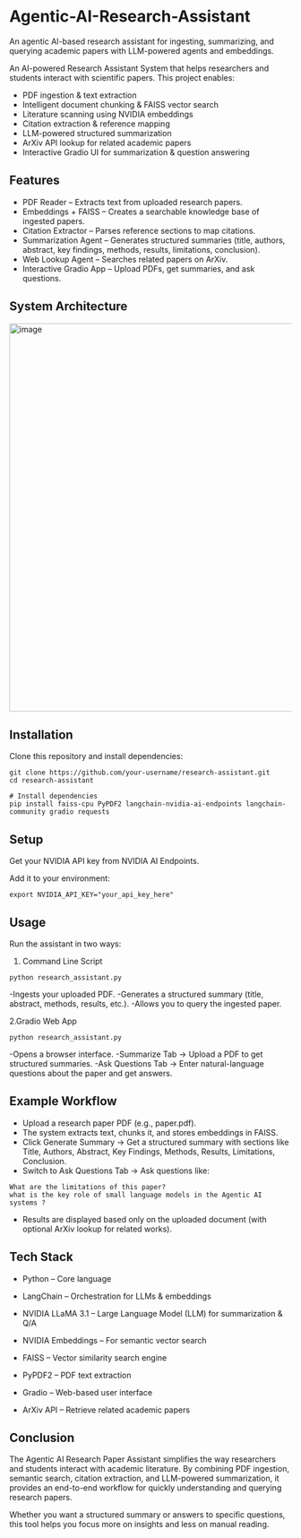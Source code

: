 # Agentic-AI-Research-Assistant
An agentic AI-based research assistant for ingesting, summarizing, and querying academic papers with LLM-powered agents and embeddings.


An AI-powered Research Assistant System that helps researchers and students interact with scientific papers.
This project enables:

- PDF ingestion & text extraction
- Intelligent document chunking & FAISS vector search
- Literature scanning using NVIDIA embeddings
- Citation extraction & reference mapping
- LLM-powered structured summarization
- ArXiv API lookup for related academic papers
- Interactive Gradio UI for summarization & question answering


## **Features**

- PDF Reader – Extracts text from uploaded research papers.
- Embeddings + FAISS – Creates a searchable knowledge base of ingested papers.
- Citation Extractor – Parses reference sections to map citations.
- Summarization Agent – Generates structured summaries (title, authors, abstract, key findings, methods, results, limitations, conclusion).
- Web Lookup Agent – Searches related papers on ArXiv.
- Interactive Gradio App – Upload PDFs, get summaries, and ask questions.

## **System Architecture**

<img width="1280" height="693" alt="image" src="https://github.com/user-attachments/assets/422c5a2b-0021-4950-945e-fb49ad69376d" />


## **Installation**

Clone this repository and install dependencies:

```
git clone https://github.com/your-username/research-assistant.git
cd research-assistant

# Install dependencies
pip install faiss-cpu PyPDF2 langchain-nvidia-ai-endpoints langchain-community gradio requests 
```

## **Setup**

Get your NVIDIA API key from NVIDIA AI Endpoints.

Add it to your environment:
```
export NVIDIA_API_KEY="your_api_key_here"
```

## **Usage**

Run the assistant in two ways:

1. Command Line Script

```
python research_assistant.py
```

-Ingests your uploaded PDF.
-Generates a structured summary (title, abstract, methods, results, etc.).
-Allows you to query the ingested paper.

2️.Gradio Web App
```
python research_assistant.py
```

-Opens a browser interface.
-Summarize Tab → Upload a PDF to get structured summaries.
-Ask Questions Tab → Enter natural-language questions about the paper and get answers.


## **Example Workflow**

- Upload a research paper PDF (e.g., paper.pdf).
- The system extracts text, chunks it, and stores embeddings in FAISS.
- Click Generate Summary → Get a structured summary with sections like Title, Authors, Abstract, Key Findings, Methods, Results, Limitations, Conclusion.
- Switch to Ask Questions Tab → Ask questions like:
```
What are the limitations of this paper?
what is the key role of small language models in the Agentic AI systems ?
```
- Results are displayed based only on the uploaded document (with optional ArXiv lookup for related works).

## **Tech Stack**

- Python – Core language

- LangChain – Orchestration for LLMs & embeddings

- NVIDIA LLaMA 3.1 – Large Language Model (LLM) for summarization & Q/A

- NVIDIA Embeddings – For semantic vector search

- FAISS – Vector similarity search engine

- PyPDF2 – PDF text extraction

- Gradio – Web-based user interface

- ArXiv API – Retrieve related academic papers

## **Conclusion**

The Agentic  AI Research Paper Assistant simplifies the way researchers and students interact with academic literature. By combining PDF ingestion, semantic search, citation extraction, and LLM-powered summarization, it provides an end-to-end workflow for quickly understanding and querying research papers.

Whether you want a structured summary or answers to specific questions, this tool helps you focus more on insights and less on manual reading.
